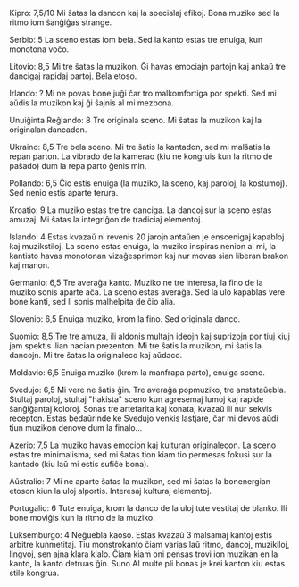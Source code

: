 Kipro: 7,5/10
Mi ŝatas la dancon kaj la specialaj efikoj.
Bona muziko sed la ritmo iom ŝanĝiĝas strange.

Serbio: 5
La sceno estas iom bela.
Sed la kanto estas tre enuiga, kun monotona voĉo.

Litovio: 8,5
Mi tre ŝatas la muzikon. Ĝi havas emociajn partojn kaj ankaŭ tre dancigaj rapidaj partoj. Bela etoso.

Irlando: ?
Mi ne povas bone juĝi ĉar tro malkomfortiga por spekti. Sed mi aŭdis la muzikon kaj ĝi ŝajnis al mi mezbona.

Unuiĝinta Reĝlando: 8
Tre originala sceno. Mi ŝatas la muzikon kaj la originalan dancadon.

Ukraino: 8,5
Tre bela sceno. Mi tre ŝatis la kantadon, sed mi malŝatis la repan parton. La vibrado de la kamerao (kiu ne kongruis kun la ritmo de paŝado) dum la repa parto ĝenis min.

Pollando: 6,5
Ĉio estis enuiga (la muziko, la sceno, kaj paroloj, la kostumoj). Sed nenio estis aparte terura.

Kroatio: 9
La muziko estas tre tre danciga. La dancoj sur la sceno estas amuzaj. Mi ŝatas la integriĝon de tradiciaj elementoj.

Islando: 4
Estas kvazaŭ ni revenis 20 jarojn antaŭen je enscenigaj kapabloj kaj muzikstiloj. La sceno estas enuiga, la muziko inspiras nenion al mi, la kantisto havas monotonan vizaĝesprimon kaj nur movas sian liberan brakon kaj manon.

Germanio: 6,5
Tre averaĝa kanto. Muziko ne tre interesa, la fino de la muziko sonis aparte aĉa. La sceno estas averaĝa. Sed la ulo kapablas vere bone kanti, sed li sonis malhelpita de ĉio alia.

Slovenio: 6,5
Enuiga muziko, krom la fino.
Sed originala danco.

Suomio: 8,5
Tre tre amuza, ili aldonis multajn ideojn kaj suprizojn por tiuj kiuj jam spektis ilian nacian prezenton. Mi tre ŝatis la muzikon, mi ŝatis la dancojn. Mi tre ŝatas la originaleco kaj aŭdaco.

Moldavio: 6,5
Enuiga muziko (krom la manfrapa parto), enuiga sceno.

Svedujo: 6,5
Mi vere ne ŝatis ĝin. Tre averaĝa popmuziko, tre anstataŭebla. Stultaj paroloj, stultaj "hakista" sceno kun agresemaj lumoj kaj rapide ŝanĝiĝantaj koloroj. Sonas tre artefarita kaj konata, kvazaŭ ili nur sekvis recepton. Estas bedaŭrinde ke Svedujo venkis lastjare, ĉar mi devos aŭdi tiun muzikon denove dum la finalo...

Azerio: 7,5
La muziko havas emocion kaj kulturan originalecon. La sceno estas tre minimalisma, sed mi ŝatas tion kiam tio permesas fokusi sur la kantado (kiu laŭ mi estis sufiĉe bona).

Aŭstralio: 7
Mi ne aparte ŝatas la muzikon, sed mi ŝatas la bonenergian etoson kiun la uloj alportis. Interesaj kulturaj elementoj.

Portugalio: 6
Tute enuiga, krom la danco de la uloj tute vestitaj de blanko. Ili bone moviĝis kun la ritmo de la muziko.

Luksemburgo: 4
Neĝuebla kaoso. Estas kvazaŭ 3 malsamaj kantoj estis arbitre kunmetitaj. Tiu monstrokanto ĉiam varias laŭ ritmo, dancoj, muzikiloj, lingvoj, sen ajna klara kialo. Ĉiam kiam oni pensas trovi ion muzikan en la kanto, la kanto detruas ĝin. Suno AI multe pli bonas je krei kanton kiu estas stile kongrua.